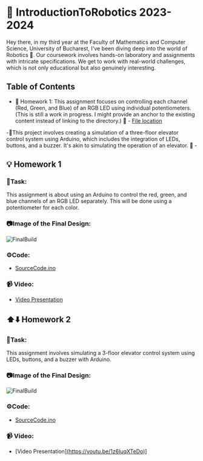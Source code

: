 # 🤖 IntroductionToRobotics 2023-2024

Hey there, in my third year at the Faculty of Mathematics and Computer Science, University of Bucharest, I've been diving deep into the world of Robotics 🚀. Our coursework involves hands-on laboratory and assignments with intricate specifications. We get to work with real-world challenges, which is not only educational but also genuinely interesting.

## Table of Contents
- 📝 Homework 1: This assignment focuses on controlling each channel (Red, Green, and Blue) of an RGB LED using individual potentiometers. (This is still a work in progress. I might provide an anchor to the existing content instead of linking to the directory.)
   📂 - [File location](https://github.com/teodor-daniel1234/IntroductionToRobotics/blob/main/Homework/HomeworkOne)
  
-📝This project involves creating a simulation of a three-floor elevator control system using Arduino, which includes the integration of LEDs, buttons, and a buzzer. It's akin to simulating the operation of an elevator.
   📂 -


## 💡 Homework 1
### 🎯Task:
This assignment is about using an Arduino to control the red, green, and blue channels of an RGB LED separately. This will be done using a potentiometer for each color.

### 📷Image of the Final Design:
![FinalBuild](https://github.com/teodor-daniel1234/IntroductionToRobotics/assets/115356255/1f94e546-3e48-4903-871d-683c1cfb83f1)

### ⚙️Code:
- [SourceCode.ino](https://github.com/teodor-daniel1234/IntroductionToRobotics/blob/main/Homework/HomeworkOne/HomeworkOne.ino)

### 📹 Video:
- [Video Presentation](https://youtu.be/1z6IuqXTeDo)

## ⬆️⬇️ Homework 2
### 🎯Task:
This assignment involves simulating a 3-floor elevator control system using
LEDs, buttons, and a buzzer with Arduino.

### 📷Image of the Final Design:
![FinalBuild](https://github.com/teodor-daniel1234/IntroductionToRobotics/blob/main/Homework/HomeworkTwo/FinalDesignElevator.jpeg)
### ⚙️Code:
- [SourceCode.ino](https://github.com/teodor-daniel1234/IntroductionToRobotics/blob/main/Homework/HomeworkTwo/HomeworkTwo.ino)

### 📹 Video:
- [Video Presentation][(https://youtu.be/1z6IuqXTeDo)](https://youtube.com/shorts/wVC9FuauEjk?feature=share)]
